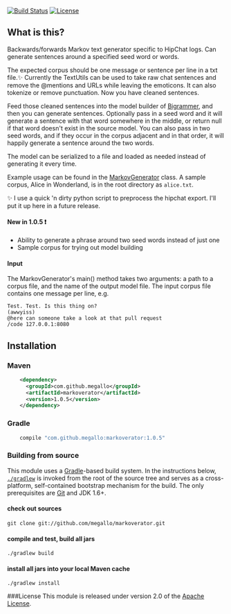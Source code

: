 [![Build Status](http://img.shields.io/travis/megallo/markoverator.svg)](https://travis-ci.org/megallo/markoverator) [![License](http://img.shields.io/badge/license-apache%202-brightgreen.svg)](https://github.com/megallo/markoverator/blob/master/LICENSE)

## What is this?

Backwards/forwards Markov text generator specific to HipChat logs. Can generate sentences around a specified seed word or words.

The expected corpus should be one message or sentence per line in a txt file.:sparkles: Currently the TextUtils can be used to take raw chat sentences and remove the @mentions and URLs while leaving the emoticons.  It can also tokenize or remove punctuation. Now you have cleaned sentences.

Feed those cleaned sentences into the model builder of [Bigrammer](src/main/java/com/github/megallo/markoverator/Bigrammer.java), and then you can generate sentences. Optionally pass in a seed word and it will generate a sentence with that word somewhere in the middle, or return null if that word doesn't exist in the source model. You can also pass in two seed words, and if they occur in the corpus adjacent and in that order, it will happily generate a sentence around the two words.

The model can be serialized to a file and loaded as needed instead of generating it every time.

Example usage can be found in the [MarkovGenerator](src/main/java/com/github/megallo/markoverator/MarkovGenerator.java) class. A sample corpus, Alice in Wonderland, is in the root directory as `alice.txt`. 

:sparkles: I use a quick 'n dirty python script to preprocess the hipchat export. I'll put it up here in a future release.

#### New in 1.0.5 :exclamation:
- Ability to generate a phrase around two seed words instead of just one
- Sample corpus for trying out model building


#### Input
The MarkovGenerator's main() method takes two arguments: a path to a corpus file, and the name of the output model file.
The input corpus file contains one message per line, e.g.
```
Test. Test. Is this thing on?
(awwyiss)
@here can someone take a look at that pull request
/code 127.0.0.1:8080
```

## Installation

### Maven
```xml
    <dependency>
      <groupId>com.github.megallo</groupId>
      <artifactId>markoverator</artifactId>
      <version>1.0.5</version>
    </dependency>
```

### Gradle
```groovy
    compile "com.github.megallo:markoverator:1.0.5"
```

### Building from source
This module uses a [Gradle](http://gradle.org)-based build system. In the instructions
below, [`./gradlew`](http://vimeo.com/34436402) is invoked from the root of the source tree and serves as
a cross-platform, self-contained bootstrap mechanism for the build. The only
prerequisites are [Git](https://help.github.com/articles/set-up-git) and JDK 1.6+.

#### check out sources
`git clone git://github.com/megallo/markoverator.git`

#### compile and test, build all jars
`./gradlew build`

#### install all jars into your local Maven cache
`./gradlew install`

###License
This module is released under version 2.0 of the
[Apache License](http://www.apache.org/licenses/LICENSE-2.0).
